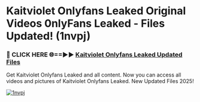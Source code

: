 # Kaitviolet Onlyfans Leaked Original Videos 0nlyFans Leaked - Files Updated! (1nvpj)

<h3>🔴 CLICK HERE 🌐==►► <a href="https://tinyurl.com/2jnfzry5" rel="nofollow">Kaitviolet Onlyfans Leaked Updated Files</a></h3>

Get Kaitviolet Onlyfans Leaked and all content. Now you can access all videos and pictures of Kaitviolet Onlyfans Leaked. New Updated Files 2025!

[![1nvpj](https://i.imgur.com/GyGTBgg.gif)](https://tinyurl.com/2jnfzry5)
